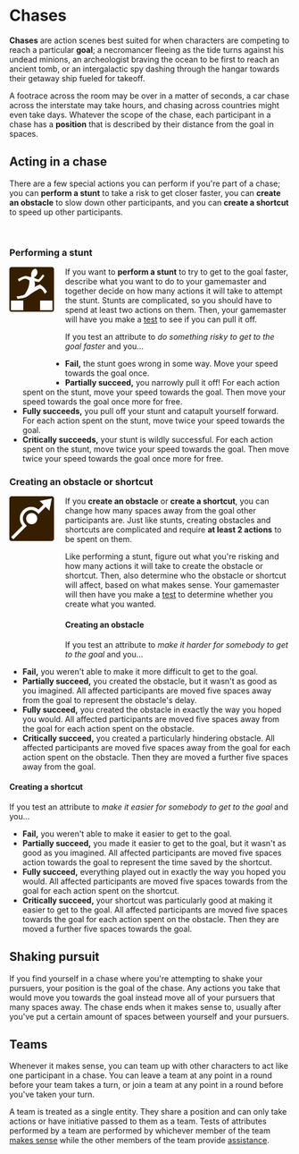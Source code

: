 # Chases

**Chases** are action scenes best suited for when characters are competing to reach a particular **goal**; a necromancer fleeing as the tide turns against his undead minions, an archeologist braving the ocean to be first to reach an ancient tomb, or an intergalactic spy dashing through the hangar towards their getaway ship fueled for takeoff. 

A footrace across the room may be over in a matter of seconds, a car chase across the interstate may take hours, and chasing across countries might even take days. Whatever the scope of the chase, each participant in a chase has a **position** that is described by their distance from the goal in spaces.

## Acting in a chase

There are a few special actions you can perform if you're part of a chase; you can **perform a stunt** to take a risk to get closer faster, you can **create an obstacle** to slow down other participants, and you can **create a shortcut** to speed up other participants.

<br/>

### Performing a stunt

<img height=80px width=80px src="/icons/perform_stunt.png" style="float: left; margin-right: 20px; margin-bottom: 120px;">If you want to **perform a stunt** to try to get to the goal faster, describe what you want to do to your gamemaster and together decide on how many actions it will take to attempt the stunt. Stunts are complicated, so you should have to spend at least two actions on them. Then, your gamemaster will have you make a [test](tests.md) to see if you can pull it off.

If you test an attribute to _do something risky to get to the goal faster_ and you...

*   **Fail,** the stunt goes wrong in some way. Move your speed towards the goal once.
*   **Partially succeed,** you narrowly pull it off! For each action spent on the stunt, move your speed towards the goal. Then move your speed towards the goal once more for free.
*   **Fully succeeds,** you pull off your stunt and catapult yourself forward. For each action spent on the stunt, move twice your speed towards the goal.
*   **Critically succeeds,** your stunt is wildly successful. For each action spent on the stunt, move twice your speed towards the goal. Then move twice your speed towards the goal once more for free.

### Creating an obstacle or shortcut

<img height=80px width=80px src="/icons/obstacle_shortcut.png" style="float: left; margin-right: 20px; margin-bottom: 200px;"> If you **create an obstacle** or **create a shortcut**, you can change how many spaces away from the goal other participants are. Just like stunts, creating obstacles and shortcuts are complicated and require **at least 2 actions** to be spent on them. 

Like performing a stunt, figure out what you're risking and how many actions it will take to create the obstacle or shortcut. Then, also determine who the obstacle or shortcut will affect, based on what makes sense. Your gamemaster will then have you make a [test](tests.md) to determine whether you create what you wanted.

#### Creating an obstacle

If you test an attribute to _make it harder for somebody to get to the goal_ and you...

*   **Fail,** you weren't able to make it more difficult to get to the goal.
*   **Partially succeed,** you created the obstacle, but it wasn't as good as you imagined. All affected participants are moved five spaces away from the goal to represent the obstacle's delay.
*   **Fully succeed,** you created the obstacle in exactly the way you hoped you would. All affected participants are moved five spaces away from the goal for each action spent on the obstacle.
*   **Critically succeed,** you created a particularly hindering obstacle. All affected participants are moved five spaces away from the goal for each action spent on the obstacle. Then they are moved a further five spaces away from the goal.

#### Creating a shortcut

If you test an attribute to _make it easier for somebody to get to the goal_ and you...

*   **Fail,** you weren't able to make it easier to get to the goal.
*   **Partially succeed,** you made it easier to get to the goal, but it wasn't as good as you imagined. All affected participants are moved five spaces action towards the goal to represent the time saved by the shortcut.
*   **Fully succeed,** everything played out in exactly the way you hoped you would. All affected participants are moved five spaces towards from the goal for each action spent on the shortcut.
*   **Critically succeed,** your shortcut was particularly good at making it easier to get to the goal. All affected participants are moved five spaces towards the goal for each action spent on the obstacle. Then they are moved a further five spaces towards the goal.

## Shaking pursuit

If you find yourself in a chase where you're attempting to shake your pursuers, your position is the goal of the chase. Any actions you take that would move you towards the goal instead move all of your pursuers that many spaces away. The chase ends when it makes sense to, usually after you've put a certain amount of spaces between yourself and your pursuers.

## Teams

Whenever it makes sense, you can team up with other characters to act like one participant in a chase. You can leave a team at any point in a round before your team takes a turn, or join a team at any point in a round before you've taken your turn.

A team is treated as a single entity. They share a position and can only take actions or have initiative passed to them as a team. Tests of attributes performed by a team are performed by whichever member of the team [makes sense](../getting_started/index.md#narrative-truth) while the other members of the team provide [assistance](tests.md#assisting). 
